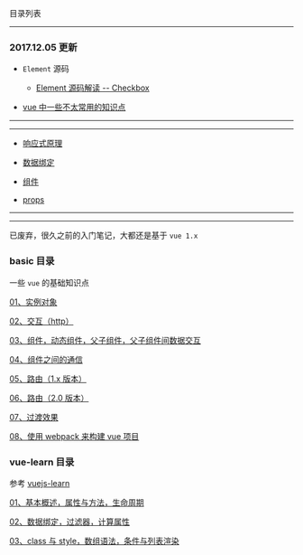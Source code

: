 目录列表

----


### 2017.12.05 更新

* `Element` 源码

  * [Element 源码解读 -- Checkbox](https://github.com/heptaluan/blog/blob/master/vue/note/element/01.md)


* [vue 中一些不太常用的知识点](https://github.com/heptaluan/blog/blob/master/vue/note/other/02.md)
  


----

----


* [响应式原理](https://github.com/heptaluan/blog/blob/master/vue/note/blog/01.md)

* [数据绑定](https://github.com/heptaluan/blog/blob/master/vue/note/blog/02.md)

* [组件](https://github.com/heptaluan/blog/blob/master/vue/note/blog/03.md)

* [props](https://github.com/heptaluan/blog/blob/master/vue/note/blog/04.md)


----

----

已废弃，很久之前的入门笔记，大都还是基于 `vue 1.x`

### basic 目录 

一些 `vue` 的基础知识点

[01、实例对象](https://github.com/heptaluan/blog/blob/master/vue/note/basic/note/01.md)

[02、交互（http）](https://github.com/heptaluan/blog/blob/master/vue/note/basic/note/02.md)

[03、组件，动态组件，父子组件，父子组件间数据交互](https://github.com/heptaluan/blog/blob/master/vue/note/basic/note/03.md)

[04、组件之间的通信](https://github.com/heptaluan/blog/blob/master/vue/note/basic/note/04.md)

[05、路由（1.x 版本）](https://github.com/heptaluan/blog/blob/master/vue/note/basic/note/05.md)

[06、路由（2.0 版本）](https://github.com/heptaluan/blog/blob/master/vue/note/basic/note/06.md)

[07、过渡效果](https://github.com/heptaluan/blog/blob/master/vue/note/basic/note/07.md)

[08、使用 webpack 来构建 vue 项目](https://github.com/heptaluan/blog/blob/master/vue/note/basic/note/08.md)




### vue-learn 目录 

参考 [vuejs-learn](https://github.com/bhnddowinf/vuejs-learn) 

[01、基本概述，属性与方法，生命周期](https://github.com/heptaluan/blog/blob/master/vue/note/vue-learn/01.md)

[02、数据绑定，过滤器，计算属性](https://github.com/heptaluan/blog/blob/master/vue/note/vue-learn/02.md)

[03、class 与 style，数组语法，条件与列表渲染](https://github.com/heptaluan/blog/blob/master/vue/note/vue-learn/03.md)



